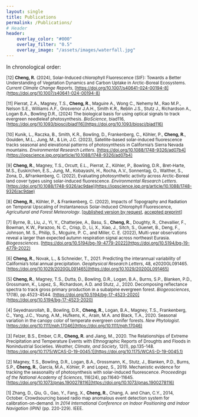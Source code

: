 ```yaml
--- 
layout: single
title: Publications 
permalink: /Publications/
# Header
header:
    overlay_color: "#000"
    overlay_filter: "0.5"
    overlay_image: "/assets/images/waterfall.jpg" 
---
```


In chronological order:


<sub> [12] **Cheng, R.** (2024), Solar-Induced chlorophyll Fluorescence (SIF): Towards a Better Understanding of Vegetation Dynamics and Carbon Uptake in Arctic-Boreal Ecosystems. <em>Current Climate Change Reports</em>, [https://doi.org/10.1007/s40641-024-00194-8](https://doi.org/10.1007/s40641-024-00194-8) </sub>

<sub> [11] Pierrat, Z.A., Magney, T.S., **Cheng, R.**,  Maguire A., Wong C., Nehemy M., Rao M.P., Nelson S.E., Williams A.F., Grosvenor J.A.H., Smith K.R., Reblin J.S., Stutz J., Richardson A., Logan B.A., Bowling D.R., (2024) The biological basis for using optical signals to track evergreen needleleaf photosynthesis. <em>BioScience</em>, biad116, [https://doi.org/10.1093/biosci/biad116](https://doi.org/10.1093/biosci/biad116)</sub>
     

<sub> [10] Kunik, L., Raczka, B., Smith, K.R., Bowling, D., Frankenberg, C., Köhler, P., **Cheng, R.**, Goulden, M.L., Jung, M., & Lin, J.C. (2023), Satellite-based solar-induced fluorescence tracks seasonal and elevational patterns of photosynthesis in California’s Sierra Nevada mountains. <em>Environmental Research Letters</em>. [https://doi.org/10.1088/1748-9326/ad07b4](https://iopscience.iop.org/article/10.1088/1748-9326/ad07b4)</sub>

<sub> [9] **Cheng, R.**, Magney, T.S., Orcutt, E.L., Pierrat, Z., Köhler, P., Bowling, D.R., Bret-Harte, M.S., Euskirchen, E.S., Jung, M., Kobayashi, H., Rocha, A.V., Sonnentag, O., Walther, S., Zona, D., &Frankenberg, C.  (2022), Evaluating photosynthetic activity across Arctic-Boreal land cover types using solar-induced fluorescence. <em>Environmental Research Letters</em>. [https://doi.org/10.1088/1748-9326/ac9dae](https://iopscience.iop.org/article/10.1088/1748-9326/ac9dae)</sub>

<sub> [8] **Cheng, R.**, Köhler, P., & Frankenberg, C. (2022), Impacts of Topography and Radiation on Temporal Upscaling of Instantaneous Solar-Induced Chlorophyll Fluorescence, <em>Agricultural and Forest Meteorology</em>. [[published version by request](https://authors.elsevier.com/a/1g0jqcFXJcsE7), [accepted preprint](ftp://fluo.gps.caltech.edu/XYZT_RuiPaper/AGMET_109197_topography_2022_ACCEPTED.pdf)]</sub>

<sub> [7] Byrne, B., Liu, J., Yi, Y., Chatterjee, A., Basu, S., **Cheng, R.**, Doughty, R., Chevallier, F., Bowman, K.W., Parazoo, N. C., Crisp, D., Li, X., Xiao, J., Sitch, S., Guenet, B., Deng, F., Johnson, M. S., Philip, S., Mcguire, P. C., and Miller, C. E. (2022), Multi-year observations reveal a larger than expected autumn respiration signal across northeast Eurasia. <em>Biogeosciences</em>. [https://doi.org/10.5194/bg-19-4779-2022](https://doi.org/10.5194/bg-19-4779-2022)</sub>
 
<sub> [6] **Cheng, R.**, Novak, L., & Schneider, T., 2021. Predicting the interannual variability of California’s total annual precipitation. <em>Geophysical Research Letters</em>, 48, e2020GL091465. [https://doi.org/10.1029/2020GL091465](https://doi.org/10.1029/2020GL091465)</sub>
      
<sub> [5] **Cheng, R.**, Magney, T.S., Dutta, D., Bowling, D.R., Logan, B.A., Burns, S.P., Blanken, P.D., Grossmann, K., Lopez, S., Richardson, A.D. and Stutz, J., 2020. Decomposing reflectance spectra to track gross primary production in a subalpine evergreen forest. <em>Biogeosciences</em>, 17(18), pp.4523-4544. [https://doi.org/10.5194/bg-17-4523-2020](https://doi.org/10.5194/bg-17-4523-2020)</sub>

<sub> [4] Seyednasrollah, B., Bowling, D.R., **Cheng, R.**, Logan, B.A., Magney, T.S., Frankenberg, C., Yang, J.C., Young, A.M., Hufkens, K., Arain, M.A. and Black, T.A., 2020. Seasonal variation in the canopy color of temperate evergreen conifer forests. <em>New Phytologist</em>. [https://doi.org/10.1111/nph.17046](https://doi.org/10.1111/nph.17046)</sub>

<sub> [3] Felzer, B.S., Ember, C.R., **Cheng, R.** and Jiang, M., 2020. The Relationships of Extreme Precipitation and Temperature Events with Ethnographic Reports of Droughts and Floods in Nonindustrial Societies. <em>Weather, Climate, and Society</em>, 12(1), pp.135-148. [https://doi.org/10.1175/WCAS-D-19-0045.1](https://doi.org/10.1175/WCAS-D-19-0045.1)</sub>

<sub> [2] Magney, T.S., Bowling, D.R., Logan, B.A., Grossmann, K., Stutz, J., Blanken, P.D., Burns, S.P., **Cheng, R.**, Garcia, M.A., Kӧhler, P. and Lopez, S., 2019. Mechanistic evidence for tracking the seasonality of photosynthesis with solar-induced fluorescence. <em>Proceedings of the National Academy of Sciences</em>, 116(24), pp.11640-11645. [https://doi.org/10.1073/pnas.1900278116](https://doi.org/10.1073/pnas.1900278116)</sub>

<sub> [1] Zhang, D., Qiu, G., Gao, Y., Fang, X., **Cheng, R.**, Chang, A. and Chan, C.Y., 2014, October. Crowdsourcing based radio map anomalous event detection system for calibration-on-demand. In <em>2014 International Conference on Indoor Positioning and Indoor Navigation (IPIN)</em> (pp. 220-229). IEEE.</sub>


